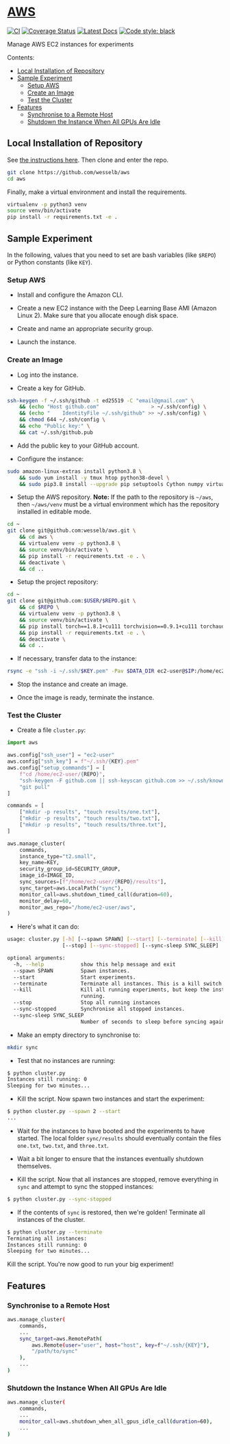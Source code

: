 # [AWS](http://github.com/wesselb/aws)

[![CI](https://github.com/wesselb/aws/workflows/CI/badge.svg?branch=master)](https://github.com/wesselb/aws/actions?query=workflow%3ACI)
[![Coverage Status](https://coveralls.io/repos/github/wesselb/aws/badge.svg?branch=master&service=github)](https://coveralls.io/github/wesselb/aws?branch=master)
[![Latest Docs](https://img.shields.io/badge/docs-latest-blue.svg)](https://wesselb.github.io/aws)
[![Code style: black](https://img.shields.io/badge/code%20style-black-000000.svg)](https://github.com/psf/black)

Manage AWS EC2 instances for experiments

Contents:
* [Local Installation of Repository](#local-installation-of-repository)
* [Sample Experiment](#sample-experiment)
    * [Setup AWS](#setup-aws)
    * [Create an Image](#create-an-image)
    * [Test the Cluster](#test-the-cluster)
* [Features](#features)
    * [Synchronise to a Remote Host](#synchronise-to-a-remote-host)
    * [Shutdown the Instance When All GPUs Are Idle](#shutdown-the-instance-when-all-gpus-are-idle)

## Local Installation of Repository

See [the instructions here](https://gist.github.com/wesselb/4b44bf87f3789425f96e26c4308d0adc).
Then clone and enter the repo.

```bash
git clone https://github.com/wesselb/aws
cd aws
```

Finally, make a virtual environment and install the requirements.

```bash
virtualenv -p python3 venv
source venv/bin/activate
pip install -r requirements.txt -e .
```

## Sample Experiment

In the following, values that you need to set are bash variables (like `$REPO`) or
Python constants (like `KEY`).

### Setup AWS

* Install and configure the Amazon CLI.

*
    Create a new EC2 instance with the Deep Learning Base AMI (Amazon Linux 2).
    Make sure that you allocate enough disk space.

* Create and name an appropriate security group.

* Launch the instance.

### Create an Image

* Log into the instance.

* Create a key for GitHub.

```bash
ssh-keygen -f ~/.ssh/github -t ed25519 -C "email@gmail.com" \
    && (echo "Host github.com"                 > ~/.ssh/config) \
    && (echo "    IdentityFile ~/.ssh/github" >> ~/.ssh/config) \
    && chmod 644 ~/.ssh/config \
    && echo "Public key:" \
    && cat ~/.ssh/github.pub
```

* Add the public key to your GitHub account.
   
* Configure the instance:

```bash
sudo amazon-linux-extras install python3.8 \
    && sudo yum install -y tmux htop python38-devel \
    && sudo pip3.8 install --upgrade pip setuptools Cython numpy virtualenv
```

*
    Setup the AWS repository.
    **Note:** If the path to the repository is `~/aws`, then `~/aws/venv` must be a
    virtual environment which has the repository installed in editable mode.

```bash
cd ~
git clone git@github.com:wesselb/aws.git \
    && cd aws \
    && virtualenv venv -p python3.8 \
    && source venv/bin/activate \
    && pip install -r requirements.txt -e . \
    && deactivate \
    && cd ..
```

* Setup the project repository:

```bash
cd ~
git clone git@github.com:$USER/$REPO.git \
    && cd $REPO \
    && virtualenv venv -p python3.8 \
    && source venv/bin/activate \
    && pip install torch==1.8.1+cu111 torchvision==0.9.1+cu111 torchaudio==0.8.1 -f https://download.pytorch.org/whl/torch_stable.html \
    && pip install -r requirements.txt -e . \
    && deactivate \
    && cd ..
```

* If necessary, transfer data to the instance:

```bash
rsync -e "ssh -i ~/.ssh/$KEY.pem" -Pav $DATA_DIR ec2-user@$IP:/home/ec2-user/$REPO
```

* Stop the instance and create an image.

* Once the image is ready, terminate the instance.

### Test the Cluster

* Create a file `cluster.py`:

```python
import aws

aws.config["ssh_user"] = "ec2-user"
aws.config["ssh_key"] = f"~/.ssh/{KEY}.pem"
aws.config["setup_commands"] = [
    f"cd /home/ec2-user/{REPO}",
    "ssh-keygen -F github.com || ssh-keyscan github.com >> ~/.ssh/known_hosts",
    "git pull"
]

commands = [
    ["mkdir -p results", "touch results/one.txt"],
    ["mkdir -p results", "touch results/two.txt"],
    ["mkdir -p results", "touch results/three.txt"],
]

aws.manage_cluster(
    commands,
    instance_type="t2.small",
    key_name=KEY,
    security_group_id=SECURITY_GROUP,
    image_id=IMAGE_ID,
    sync_sources=[f"/home/ec2-user/{REPO}/results"],
    sync_target=aws.LocalPath("sync"),
    monitor_call=aws.shutdown_timed_call(duration=60),
    monitor_delay=60,
    monitor_aws_repo="/home/ec2-user/aws",
)
```

* Here's what it can do:

```bash
usage: cluster.py [-h] [--spawn SPAWN] [--start] [--terminate] [--kill]
                  [--stop] [--sync-stopped] [--sync-sleep SYNC_SLEEP]

optional arguments:
  -h, --help            show this help message and exit
  --spawn SPAWN         Spawn instances.
  --start               Start experiments.
  --terminate           Terminate all instances. This is a kill switch.
  --kill                Kill all running experiments, but keep the instances
                        running.
  --stop                Stop all running instances
  --sync-stopped        Synchronise all stopped instances.
  --sync-sleep SYNC_SLEEP
                        Number of seconds to sleep before syncing again.
```

* Make an empty directory to synchronise to:

```bash
mkdir sync
```

* Test that no instances are running:

```bash
$ python cluster.py
Instances still running: 0
Sleeping for two minutes...
```

* Kill the script. Now spawn two instances and start the experiment:

```bash
$ python cluster.py --spawn 2 --start
...
```

*
    Wait for the instances to have booted and the experiments to have started.
    The local folder `sync/results` should eventually contain the files `one.txt`,
    `two.txt`, and `three.txt`.
    
*
    Wait a bit longer to ensure that the instances eventually shutdown themselves.

*
    Kill the script.
    Now that all instances are stopped, remove everything in `sync` and attempt to sync
    the stopped instances:
    
```bash
$ python cluster.py --sync-stopped
```

*
    If the contents of `sync` is restored, then we're golden!
    Terminate all instances of the cluster.

```bash
$ python cluster.py --terminate
Terminating all instances:
Instances still running: 0
Sleeping for two minutes...
```

Kill the script.
You're now good to run your big experiment!


## Features

### Synchronise to a Remote Host

```bash
aws.manage_cluster(
    commands,
    ...
    sync_target=aws.RemotePath(
        aws.Remote(user="user", host="host", key=f"~/.ssh/{KEY}"),
        "/path/to/sync"
    ),
    ...
)
```

### Shutdown the Instance When All GPUs Are Idle


```bash
aws.manage_cluster(
    commands,
    ...
    monitor_call=aws.shutdown_when_all_gpus_idle_call(duration=60),
    ...
)
```
